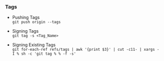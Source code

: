 
### **Tags** 

- Pushing Tags  
`git push origin --tags`

- Signing Tags  
`git tag -s <Tag_Name>`

- Signing Existing Tags  
`git for-each-ref refs/tags | awk '{print $3}' | cut -c11- | xargs -I % sh -c 'git tag % % -f -s'`

